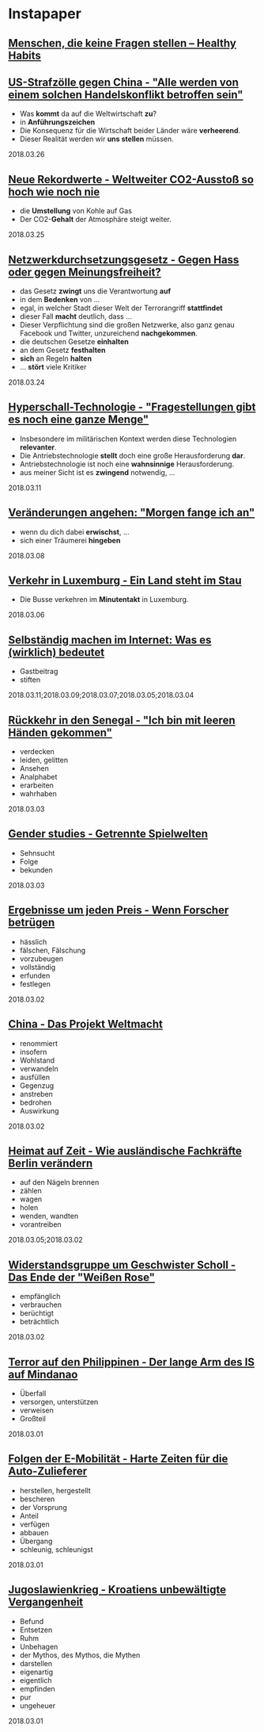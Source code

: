# Instapaper

## [Menschen, die keine Fragen stellen – Healthy Habits](https://www.instapaper.com/read/1035299210)

## [US-Strafzölle gegen China - "Alle werden von einem solchen Handelskonflikt betroffen sein"](https://www.instapaper.com/read/1033814560)

* Was **kommt** da auf die Weltwirtschaft **zu**?
* in **Anführungszeichen**
* Die Konsequenz für die Wirtschaft beider Länder wäre **verheerend**.
* Dieser Realität werden wir **uns stellen** müssen.

2018.03.26

## [Neue Rekordwerte - Weltweiter CO2-Ausstoß so hoch wie noch nie](https://www.instapaper.com/read/1032906199)

* die **Umstellung** von Kohle auf Gas
* Der CO2-**Gehalt** der Atmosphäre steigt weiter.

2018.03.25

## [Netzwerkdurchsetzungsgesetz - Gegen Hass oder gegen Meinungsfreiheit?](https://www.instapaper.com/read/1025392252)

* das Gesetz **zwingt** uns die Verantwortung **auf**
* in dem **Bedenken** von ...
* egal, in welcher Stadt dieser Welt der Terrorangriff **stattfindet**
* dieser Fall **macht** deutlich, dass ...
* Dieser Verpflichtung sind die großen Netzwerke, also ganz genau Facebook und Twitter, unzureichend **nachgekommen**.
* die deutschen Gesetze **einhalten**
* an dem Gesetz **festhalten**
* **sich** an Regeln **halten**
* ... **stört** viele Kritiker

2018.03.24

## [Hyperschall-Technologie - "Fragestellungen gibt es noch eine ganze Menge"](https://www.instapaper.com/read/1025382400)

* Insbesondere im militärischen Kontext werden diese Technologien **relevanter**.
* Die Antriebstechnologie **stellt** doch eine große Herausforderung **dar**.
* Antriebstechnologie ist noch eine **wahnsinnige** Herausforderung.
* aus meiner Sicht ist es **zwingend** notwendig, ...

2018.03.11

## [Veränderungen angehen: "Morgen fange ich an"](https://www.instapaper.com/read/1025445431)

* wenn du dich dabei **erwischst**, ...
* sich einer Träumerei **hingeben**

2018.03.08

## [Verkehr in Luxemburg - Ein Land steht im Stau](https://www.instapaper.com/read/1020906749)

* Die Busse verkehren im **Minutentakt** in Luxemburg.

2018.03.06

## [Selbständig machen im Internet: Was es (wirklich) bedeutet](https://www.instapaper.com/read/1022561378)

* Gastbeitrag
* stiften

2018.03.11;2018.03.09;2018.03.07;2018.03.05;2018.03.04

## [Rückkehr in den Senegal - "Ich bin mit leeren Händen gekommen"](https://www.instapaper.com/read/1019605393)

* verdecken
* leiden, gelitten
* Ansehen
* Analphabet
* erarbeiten
* wahrhaben

2018.03.03

## [Gender studies - Getrennte Spielwelten](https://www.instapaper.com/read/1013151057)

* Sehnsucht
* Folge
* bekunden

2018.03.03

## [Ergebnisse um jeden Preis - Wenn Forscher betrügen](https://www.instapaper.com/read/1019596803)

* hässlich
* fälschen, Fälschung
* vorzubeugen
* vollständig
* erfunden
* festlegen

2018.03.02

## [China - Das Projekt Weltmacht](https://www.instapaper.com/read/1010408973)

* renommiert
* insofern
* Wohlstand
* verwandeln
* ausfüllen
* Gegenzug
* anstreben
* bedrohen
* Auswirkung

2018.03.02

## [Heimat auf Zeit - Wie ausländische Fachkräfte Berlin verändern](https://www.instapaper.com/read/1014556762)

* auf den Nägeln brennen
* zählen
* wagen
* holen
* wenden, wandten
* vorantreiben

2018.03.05;2018.03.02

## [Widerstandsgruppe um Geschwister Scholl - Das Ende der "Weißen Rose"](https://www.instapaper.com/read/1019605405)

* empfänglich
* verbrauchen
* berüchtigt
* beträchtlich

2018.03.02

## [Terror auf den Philippinen - Der lange Arm des IS auf Mindanao](https://www.instapaper.com/read/1019270850)

* Überfall
* versorgen, unterstützen
* verweisen
* Großteil

2018.03.01

## [Folgen der E-Mobilität - Harte Zeiten für die Auto-Zulieferer](https://www.instapaper.com/read/1010409134)

* herstellen, hergestellt
* bescheren
* der Vorsprung
* Anteil
* verfügen
* abbauen
* Übergang
* schleunig, schleunigst

2018.03.01

## [Jugoslawienkrieg - Kroatiens unbewältigte Vergangenheit](https://www.instapaper.com/read/1020440863)

* Befund
* Entsetzen
* Ruhm
* Unbehagen
* der Mythos, des Mythos, die Mythen
* darstellen
* eigenartig
* eigentlich
* empfinden
* pur
* ungeheuer

2018.03.01
